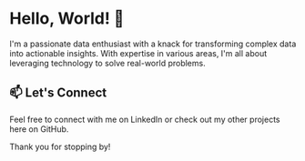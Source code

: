 # Hello, World! 👋

I'm a passionate data enthusiast with a knack for transforming complex data into actionable insights. With expertise in various areas, I'm all about leveraging technology to solve real-world problems.

## 📫 Let's Connect
Feel free to connect with me on LinkedIn or check out my other projects here on GitHub.

Thank you for stopping by!
